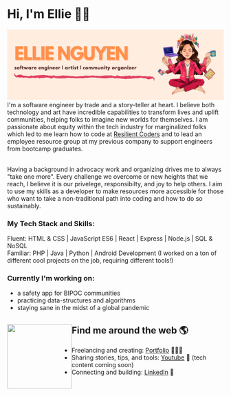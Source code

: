# Hi, I'm Ellie 👋🏼

<img src="https://github.com/ellienguyendev/ellienguyendev/blob/master/github-banner2.png?raw=true" alt="banner that says Ellie Nguyen - software engineer, media producer and wellness advocate alongside a cartoon illustration of Ellie'">
I'm a software engineer by trade and a story-teller at heart. I believe both technology and art have incredible capabilities to transform lives and uplift communities, helping folks to imagine new worlds for themselves. I am passionate about equity within the tech industry for marginalized folks which led to me learn how to code at <a href="https://resilientcoders.org">Resilient Coders</a> and to lead an employee resource group at my previous company to support engineers from bootcamp graduates. <br /><br />

Having a background in advocacy work and organizing drives me to always "take one more". Every challenge we overcome or new heights that we reach, I believe it is our privelege, responsibilty, and joy to help others. I aim to use my skills as a developer to make resources more accessible for those who want to take a non-traditional path into coding and how to do so sustainably. 

### My Tech Stack and Skills:
Fluent: HTML & CSS | JavaScript ES6 | React | Express | Node.js | SQL & NoSQL <br />
Familiar: PHP | Java | Python | Android Development (I worked on a ton of different cool projects on the job, requiring different tools!)

### Currently I'm working on:
- a safety app for BIPOC communities
- practicing data-structures and algorithms
- staying sane in the midst of a global pandemic

## Find me around the web 🌎 <img align="left" width="150" height="150" src="https://octodex.github.com/images/motherhubbertocat.png">
- Freelancing and creating: <a href="https://www.ellienguyendev.com">Portfolio</a> 👩🏻‍💻
- Sharing stories, tips, and tools: <a href="https://www.youtube.com/channel/UCMPjlSf2S9PzCgCzGJxzIGg"> Youtube</a> 🔺 (tech content coming soon)
- Connecting and building: <a href="https://www.linkedin.com/in/ellienguyendev/">LinkedIn</a> 💼
